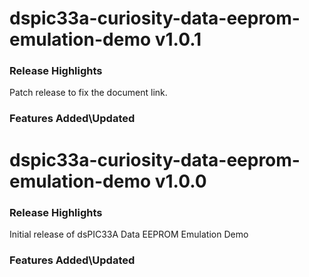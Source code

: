 # dspic33a-curiosity-data-eeprom-emulation-demo v1.0.1
### Release Highlights

Patch release to fix the document link.

### Features Added\Updated
# dspic33a-curiosity-data-eeprom-emulation-demo v1.0.0
### Release Highlights

Initial release of dsPIC33A Data EEPROM Emulation Demo

### Features Added\Updated



